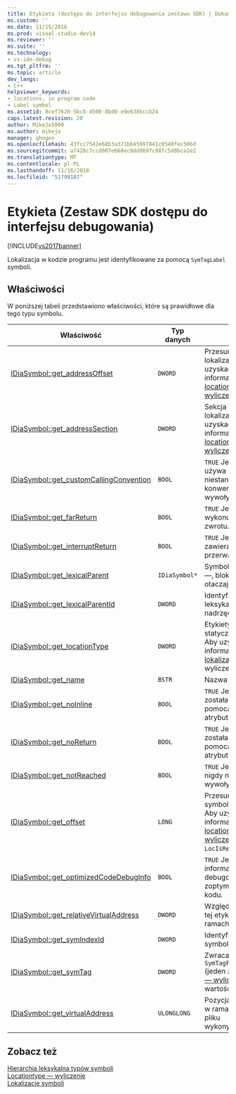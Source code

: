 ```yaml
---
title: Etykieta (dostępu do interfejsu debugowania zestawu SDK) | Dokumentacja firmy Microsoft
ms.custom: ''
ms.date: 11/15/2016
ms.prod: visual-studio-dev14
ms.reviewer: ''
ms.suite: ''
ms.technology:
- vs-ide-debug
ms.tgt_pltfrm: ''
ms.topic: article
dev_langs:
- C++
helpviewer_keywords:
- locations, in program code
- Label symbol
ms.assetid: 8cef7620-5bc8-4500-8bd0-e9e638bccb24
caps.latest.revision: 20
author: MikeJo5000
ms.author: mikejo
manager: ghogen
ms.openlocfilehash: 43fcc7542e68b3a371bb45997841c0540fec506d
ms.sourcegitcommit: af428c7ccd007e668ec0dd8697c88fc5d8bca1e2
ms.translationtype: MT
ms.contentlocale: pl-PL
ms.lasthandoff: 11/16/2018
ms.locfileid: "51799187"
---
```

# <a name="label-debug-interface-access-sdk"></a>Etykieta (Zestaw SDK dostępu do interfejsu debugowania)
[!INCLUDE[vs2017banner](../../includes/vs2017banner.md)]

Lokalizacja w kodzie programu jest identyfikowane za pomocą `SymTagLabel` symboli.  
  
## <a name="properties"></a>Właściwości  
 W poniższej tabeli przedstawiono właściwości, które są prawidłowe dla tego typu symbolu.  
  
|Właściwość|Typ danych|Opis|  
|--------------|---------------|-----------------|  
|[IDiaSymbol::get_addressOffset](../../debugger/debug-interface-access/idiasymbol-get-addressoffset.md)|`DWORD`|Przesunięcie część lokalizacji. Aby uzyskać więcej informacji, zobacz [locationtype — wyliczenie](../../debugger/debug-interface-access/locationtype.md).|  
|[IDiaSymbol::get_addressSection](../../debugger/debug-interface-access/idiasymbol-get-addresssection.md)|`DWORD`|Sekcja część lokalizacji. Aby uzyskać więcej informacji, zobacz [locationtype — wyliczenie](../../debugger/debug-interface-access/locationtype.md).|  
|[IDiaSymbol::get_customCallingConvention](../../debugger/debug-interface-access/idiasymbol-get-customcallingconvention.md)|`BOOL`|`TRUE` Jeśli etykieta używa niestandardowych konwencji wywoływania.|  
|[IDiaSymbol::get_farReturn](../../debugger/debug-interface-access/idiasymbol-get-farreturn.md)|`BOOL`|`TRUE` Jeśli etykieta wykonuje znacznie zwrotu.|  
|[IDiaSymbol::get_interruptReturn](../../debugger/debug-interface-access/idiasymbol-get-interruptreturn.md)|`BOOL`|`TRUE` Jeśli etykieta zawiera zwracany przerwania.|  
|[IDiaSymbol::get_lexicalParent](../../debugger/debug-interface-access/idiasymbol-get-lexicalparent.md)|`IDiaSymbol*`|Symbol compiland —, bloku lub funkcji otaczającej.|  
|[IDiaSymbol::get_lexicalParentId](../../debugger/debug-interface-access/idiasymbol-get-lexicalparentid.md)|`DWORD`|Identyfikator symbol leksykalne nadrzędnej.|  
|[IDiaSymbol::get_locationType](../../debugger/debug-interface-access/idiasymbol-get-locationtype.md)|`DWORD`|Etykiety mają statyczny lokalizacji; Aby uzyskać więcej informacji, zobacz [lokalizacje symboli](../../debugger/debug-interface-access/symbol-locations.md) wyliczenia.|  
|[IDiaSymbol::get_name](../../debugger/debug-interface-access/idiasymbol-get-name.md)|`BSTR`|Nazwa etykiety.|  
|[IDiaSymbol::get_noInline](../../debugger/debug-interface-access/idiasymbol-get-noinline.md)|`BOOL`|`TRUE` Jeśli etykieta została określona za pomocą [noinline](http://msdn.microsoft.com/library/f259d55b-dec7-4bde-8cf9-14521e4fdc42) atrybutu.|  
|[IDiaSymbol::get_noReturn](../../debugger/debug-interface-access/idiasymbol-get-noreturn.md)|`BOOL`|`TRUE` Jeśli etykieta została określona za pomocą [noreturn](http://msdn.microsoft.com/library/9c6517e5-22d7-4051-9974-3d2200ae4d1d) atrybutu.|  
|[IDiaSymbol::get_notReached](../../debugger/debug-interface-access/idiasymbol-get-notreached.md)|`BOOL`|`TRUE` Jeśli etykieta nigdy nie jest wywoływana.|  
|[IDiaSymbol::get_offset](../../debugger/debug-interface-access/idiasymbol-get-offset.md)|`LONG`|Przesunięcie symbolu w pamięci. Aby uzyskać więcej informacji, zobacz [locationtype — wyliczenie](../../debugger/debug-interface-access/locationtype.md), `LocIsRegRel`.|  
|[IDiaSymbol::get_optimizedCodeDebugInfo](../../debugger/debug-interface-access/idiasymbol-get-optimizedcodedebuginfo.md)|`BOOL`|`TRUE` Jeśli kod ma informacji debugowania dla zoptymalizowanego kodu.|  
|[IDiaSymbol::get_relativeVirtualAddress](../../debugger/debug-interface-access/idiasymbol-get-relativevirtualaddress.md)|`DWORD`|Względne położenie tej etykiety, w ramach jego moduł.|  
|[IDiaSymbol::get_symIndexId](../../debugger/debug-interface-access/idiasymbol-get-symindexid.md)|`DWORD`|Identyfikator indeksu: symbolu.|  
|[IDiaSymbol::get_symTag](../../debugger/debug-interface-access/idiasymbol-get-symtag.md)|`DWORD`|Zwraca `SymTagFuncDebugLabel` (jeden z [symtagenum — wyliczenie](../../debugger/debug-interface-access/symtagenum.md) wartości).|  
|[IDiaSymbol::get_virtualAddress](../../debugger/debug-interface-access/idiasymbol-get-virtualaddress.md)|`ULONGLONG`|Pozycja tej etykiety, w ramach obrazu pliku wykonywalnego.|  
  
## <a name="see-also"></a>Zobacz też  
 [Hierarchia leksykalna typów symboli](../../debugger/debug-interface-access/lexical-hierarchy-of-symbol-types.md)   
 [Locationtype — wyliczenie](../../debugger/debug-interface-access/locationtype.md)   
 [Lokalizacje symboli](../../debugger/debug-interface-access/symbol-locations.md)



